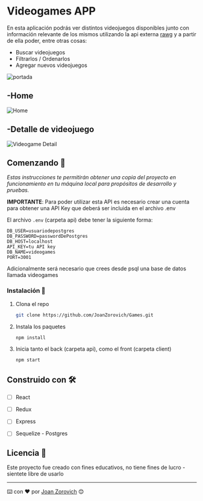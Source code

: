 # Videogames APP

En esta aplicación podrás ver distintos videojuegos disponibles junto con información relevante de los mismos utilizando la api externa [rawg](https://rawg.io/apidocs) y a partir de ella poder, entre otras cosas:

  - Buscar videojuegos
  - Filtrarlos / Ordenarlos
  - Agregar nuevos videojuegos

![portada](https://user-images.githubusercontent.com/74875335/123447420-71c22f80-d59f-11eb-9a33-c42f16d2e1fe.PNG)

## -Home
![Home](https://user-images.githubusercontent.com/74875335/123447440-771f7a00-d59f-11eb-8d3d-578fc4d72872.PNG)

## -Detalle de videojuego
![Videogame Detail](https://user-images.githubusercontent.com/74875335/123447443-78e93d80-d59f-11eb-8271-f1d441e03a41.PNG)


## Comenzando 🚀

_Estas instrucciones te permitirán obtener una copia del proyecto en funcionamiento en tu máquina local para propósitos de desarrollo y pruebas._

__IMPORTANTE__: Para poder utilizar esta API es necesario crear una cuenta para obtener una API Key que deberá ser incluida en el archivo .env

El archivo `.env` (carpeta api) debe tener la siguiente forma:

```
DB_USER=usuariodepostgres
DB_PASSWORD=passwordDePostgres
DB_HOST=localhost
API_KEY=tu API key
DB_NAME=videogames
PORT=3001
```
Adicionalmente será necesario que crees desde psql una base de datos llamada videogames

### Instalación 🔧

1. Clona el repo
   ```sh
   git clone https://github.com/JoanZorovich/Games.git
   ```
2. Instala los paquetes
   ```sh
   npm install
   ```
3. Inicia tanto el back (carpeta api), como el front (carpeta client)
   ```sh
   npm start
   ```
  
## Construido con 🛠️

- [ ] React
- [ ] Redux
- [ ] Express
- [ ] Sequelize - Postgres


## Licencia 📄

Este proyecto fue creado con fines educativos, no tiene fines de lucro - sientete libre de usarlo




---
⌨️ con ❤️ por [Joan Zorovich](https://github.com/JoanZorovich) 😊
